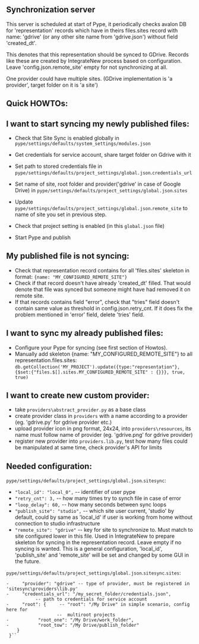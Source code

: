 Synchronization server
---------------------
This server is scheduled at start of Pype, it periodically checks avalon DB
for 'representation' records which have in theirs files.sites record with 
name: 'gdrive' (or any other site name from 'gdrive.json') without 
field 'created_dt'.

This denotes that this representation should be synced to GDrive.
Records like these are created by IntegrateNew process based on configuration.
Leave 'config.json.remote_site' empty for not synchronizing at all.

One provider could have multiple sites. (GDrive implementation is 'a provider',
target folder on it is 'a site')

Quick HOWTOs:
-------------
I want to start syncing my newly published files:
------------------------------------------------

- Check that Site Sync is enabled globally in 
    `pype/settings/defaults/system_settings/modules.json`
    
- Get credentials for service account, share target folder on Gdrive with it

- Set path to stored credentials file in 
    `pype/settings/defaults/project_settings/global.json`.`credentials_url`
    
- Set name of site, root folder and provider('gdrive' in case of Google Drive) in 
    `pype/settings/defaults/project_settings/global.json`.`sites`
    
- Update `pype/settings/defaults/project_settings/global.json`.`remote_site`
to name of site you set in previous step.

- Check that project setting is enabled (in this `global.json` file)

- Start Pype and publish

My published file is not syncing:
--------------------------------

- Check that representation record contains for all 'files.sites' skeleton in 
format: `{name: "MY_CONFIGURED_REMOTE_SITE"}`
- Check if that record doesn't have already 'created_dt' filled. That would 
denote that file was synced but someone might have had removed it on remote
site.
- If that records contains field "error", check that "tries" field doesn't 
contain same value as threshold in config.json.retry_cnt. If it does fix 
the problem mentioned in 'error' field, delete 'tries' field.

I want to sync my already published files:
-----------------------------------------

- Configure your Pype for syncing (see first section of Howtos).
- Manually add skeleton {name: "MY_CONFIGURED_REMOTE_SITE"} to all 
representation.files.sites:
`db.getCollection('MY_PROJECT').update({type:"representation"}, 
{$set:{"files.$[].sites.MY_CONFIGURED_REMOTE_SITE" : {}}}, true, true)`

I want to create new custom provider:
-----------------------------------
- take `providers\abstract_provider.py` as a base class
- create provider class in `providers` with a name according to a provider (eg. 'gdrive.py' for gdrive provider etc.)
- upload provider icon in png format, 24x24, into `providers\resources`, its name must follow name of provider (eg. 'gdrive.png' for gdrive provider)
- register new provider into `providers.lib.py`, test how many files could be manipulated at same time, check provider's API for limits

Needed configuration:
--------------------
`pype/settings/defaults/project_settings/global.json`.`sitesync`:
 - `"local_id": "local_0",` -- identifier of user pype
 - `"retry_cnt": 3,`        -- how many times try to synch file in case of error
 - `"loop_delay": 60,`      -- how many seconds between sync loops
 - `"publish_site": "studio",` -- which site user current, 'studio' by default, 
                              could by same as 'local_id' if user is working
                              from home without connection to studio 
                              infrastructure
 - `"remote_site": "gdrive"` -- key for site to synchronize to. Must match to site
                             configured lower in this file.
                             Used in IntegrateNew to prepare skeleton for 
                             syncing in the representation record.
                             Leave empty if no syncing is wanted.
  This is a general configuration, 'local_id', 'publish_site' and 'remote_site'
  will be set and changed by some GUI in the future.                           
  
`pype/settings/defaults/project_settings/global.json`.`sitesync`.`sites`:
 ```- "gdrive": {  - site name, must be unique
 -     "provider": "gdrive" -- type of provider, must be registered in 'sitesync\providers\lib.py'
 -     "credentials_url": "/my_secret_folder/credentials.json", 
            -- path to credentials for service account
 -     "root": {     -- "root": "/My Drive" in simple scenario, config here for
                    --  multiroot projects
 -           "root_one": "/My Drive/work_folder",
 -           "root_tow": "/My Drive/publish_folder"
     }
  }``
  
  

